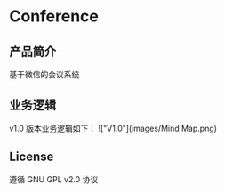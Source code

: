 Conference
==========

产品简介
-------
基于微信的会议系统

业务逻辑
-------
v1.0 版本业务逻辑如下：
!["V1.0"](images/Mind Map.png)

License
-------
遵循 GNU GPL v2.0 协议

